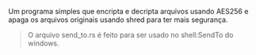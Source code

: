 Um programa simples que encripta e decripta arquivos usando AES256 e apaga os arquivos originais usando shred para ter mais segurança.
> O arquivo send_to.rs é feito para ser usado no shell:SendTo do windows.